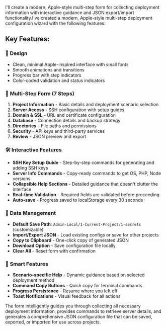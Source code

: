I'll create a modern, Apple-style multi-step form for collecting deployment information with interactive guidance and JSON export/import functionality.I've created a modern, Apple-style multi-step deployment configuration wizard with the following features:

## Key Features:

### 🎨 **Design**
- Clean, minimal Apple-inspired interface with small fonts
- Smooth animations and transitions
- Progress bar with step indicators
- Color-coded validation and status indicators

### 📝 **Multi-Step Form (7 Steps)**
1. **Project Information** - Basic details and deployment scenario selection
2. **Server Access** - SSH configuration with setup guides
3. **Domain & SSL** - URL and certificate configuration
4. **Database** - Connection details and backup strategy
5. **Directories** - File paths and permissions
6. **Security** - API keys and third-party services
7. **Review** - JSON preview and export

### 🛠️ **Interactive Features**
- **SSH Key Setup Guide** - Step-by-step commands for generating and adding SSH keys
- **Server Info Commands** - Copy-ready commands to get OS, PHP, Node versions
- **Collapsible Help Sections** - Detailed guidance that doesn't clutter the interface
- **Real-time Validation** - Required fields are validated before proceeding
- **Auto-save** - Progress saved to localStorage every 30 seconds

### 💾 **Data Management**
- **Default Save Path**: `Admin-Local/1-Current-Project/1-secrets` (customizable)
- **Import/Export JSON** - Load existing configs or save for other projects
- **Copy to Clipboard** - One-click copy of generated JSON
- **Download Option** - Save configuration file locally
- **Clear All** - Reset form with confirmation

### 🎯 **Smart Features**
- **Scenario-specific Help** - Dynamic guidance based on selected deployment method
- **Command Copy Buttons** - Quick copy for terminal commands
- **Progress Persistence** - Resume where you left off
- **Toast Notifications** - Visual feedback for all actions

The form intelligently guides you through collecting all necessary deployment information, provides commands to retrieve server details, and generates a comprehensive JSON configuration file that can be saved, exported, or imported for use across projects.